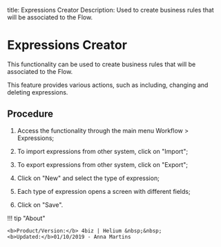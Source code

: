 title: Expressions Creator
Description: Used to create business rules that will be associated to the Flow.
# Expressions Creator


This functionality can be used to create business rules that will be associated
to the Flow.

This feature provides various actions, such as including, changing and deleting
expressions.

Procedure
-------------

1.  Access the functionality through the main menu Workflow \> Expressions;

2.  To import expressions from other system, click on "Import";

3.  To export expressions from other system, click on "Export";

4.  Click on "New" and select the type of expression;

5.  Each type of expression opens a screen with different fields;

6.  Click on "Save".

!!! tip "About"

    <b>Product/Version:</b> 4biz | Helium &nbsp;&nbsp;
    <b>Updated:</b>01/10/2019 - Anna Martins
